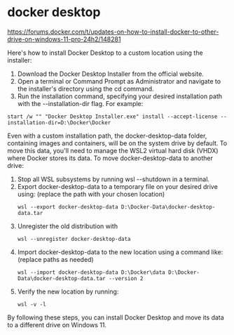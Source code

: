 # docker desktop

https://forums.docker.com/t/updates-on-how-to-install-docker-to-other-drive-on-windows-11-pro-24h2/148281



Here's how to install Docker Desktop to a custom location using the installer:
1. Download the Docker Desktop Installer from the official website.
2. Open a terminal or Command Prompt as Administrator and navigate to the installer's directory using the cd command.
3. Run the installation command, specifying your desired installation path with the --installation-dir flag. For example:
  ```
  start /w "" "Docker Desktop Installer.exe" install --accept-license --installation-dir=D:\Docker\Docker
  ```

Even with a custom installation path, the docker-desktop-data folder, containing images and containers, will be on the system drive by default. To move this data, you'll need to manage the WSL2 virtual hard disk (VHDX) where Docker stores its data. 
To move docker-desktop-data to another drive:
1. Stop all WSL subsystems by running wsl --shutdown in a terminal.
2. Export docker-desktop-data to a temporary file on your desired drive using: (replace the path with your chosen location)
   ```
   wsl --export docker-desktop-data D:\Docker-Data\docker-desktop-data.tar 
   ```
4. Unregister the old distribution with
   ```
   wsl --unregister docker-desktop-data
   ```
5. Import docker-desktop-data to the new location using a command like: (replace paths as needed)
   ```
   wsl --import docker-desktop-data D:\Docker\data D:\Docker-Data\docker-desktop-data.tar --version 2 
   ```
6. Verify the new location by running:
   ```
   wsl -v -l
   ```
By following these steps, you can install Docker Desktop and move its data to a different drive on Windows 11. 
